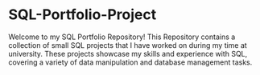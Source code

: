 # SQL-Portfolio-Project
Welcome to my SQL Portfolio Repository!
This Repository contains a collection of small SQL projects that I have worked on during my time at university. 
These projects showcase my skills and experience with SQL, covering a variety of data manipulation and database management tasks.
